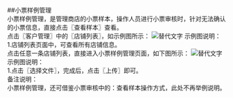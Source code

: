 ##小票样例管理  
小票样例管理，是管理商店的小票样本，操作人员进行小票审核时，针对无法确认的小票信息，直接点击〖查看样本〗查看。  
点击〖客户管理〗中的〖店铺列表〗，如示例图所示：
![替代文字](https://wt-prj.oss.aliyuncs.com/bb29cc203f8f4843a1487df5979023c2/c184dde0-cb30-4816-a561-cf9872ea677b.png)
示例图说明：  
1.店铺列表页面中，可查看所有店铺信息。  
点击任意一条店铺列表，直接进入小票样例管理页面，如下图所示：
![替代文字](https://wt-prj.oss.aliyuncs.com/bb29cc203f8f4843a1487df5979023c2/3148d4d6-cbed-409e-9871-ea227ea1e726.png)
示例图说明：  
1.点击〖选择文件〗，完成后，点击〖上传〗即可。  
备注说明：  
小票样例管理，还可借鉴小票审核中的：查看样本操作方式，此处不再举例说明。